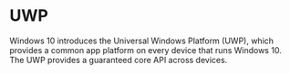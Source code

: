 # UWP
Windows 10 introduces the Universal Windows Platform (UWP), which provides a common app platform on every device that runs Windows 10. The UWP provides a guaranteed core API across devices.
